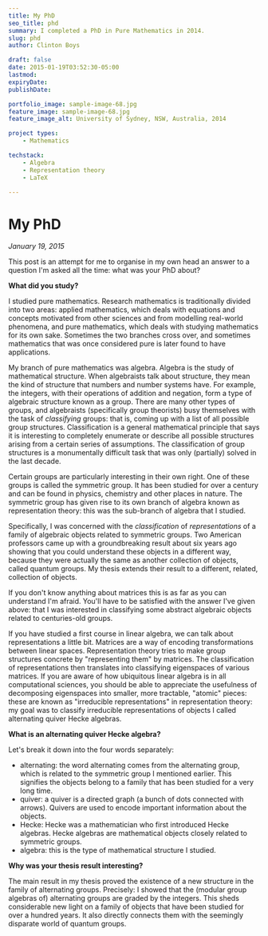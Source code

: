 ```yaml
---
title: My PhD
seo_title: phd
summary: I completed a PhD in Pure Mathematics in 2014. 
slug: phd
author: Clinton Boys

draft: false
date: 2015-01-19T03:52:30-05:00
lastmod: 
expiryDate: 
publishDate: 

portfolio_image: sample-image-68.jpg
feature_image: sample-image-68.jpg
feature_image_alt: University of Sydney, NSW, Australia, 2014

project types: 
    - Mathematics

techstack:
    - Algebra
    - Representation theory
    - LaTeX

---
```


# My PhD

*January 19, 2015*

This post is an attempt for me to organise in my own head an answer to a question I'm asked all the time: what was your PhD about?

**What did you study?**

I studied pure mathematics. Research mathematics is traditionally divided into two areas: applied mathematics, which deals with equations and concepts motivated from other sciences and from modelling real-world phenomena, and pure mathematics, which deals with studying mathematics for its own sake. Sometimes the two branches cross over, and sometimes mathematics that was once considered pure is later found to have applications.

My branch of pure mathematics was algebra. Algebra is the study of mathematical structure. When algebraists talk about structure, they mean the kind of structure that numbers and number systems have. For example, the integers, with their operations of addition and negation, form a type of algebraic structure known as a group. There are many other types of groups, and algebraists (specifically group theorists) busy themselves with the task of *classifying* groups: that is, coming up with a list of all possible group structures. Classification is a general mathematical principle that says it is interesting to completely enumerate or describe all possible structures arising from a certain series of assumptions. The classification of group structures is a monumentally difficult task that was only (partially) solved in the last decade. 

Certain groups are particularly interesting in their own right. One of these groups is called the symmetric group. It has been studied for over a century and can be found in physics, chemistry and other places in nature. The symmetric group has given rise to its own branch of algebra known as representation theory: this was the sub-branch of algebra that I studied. 

Specifically, I was concerned with the *classification* of *representations* of a family of algebraic objects related to symmetric groups. Two American professors came up with a groundbreaking result about six years ago showing that you could understand these objects in a different way, because they were actually the same as another collection of objects, called quantum groups. My thesis extends their result to a different, related, collection of objects. 

If you don't know anything about matrices this is as far as you can understand I'm afraid. You'll have to be satisfied with the answer I've given above: that I was interested in classifying some abstract algebraic objects related to centuries-old groups. 

If you have studied a first course in linear algebra, we can talk about representations a little bit. Matrices are a way of encoding transformations between linear spaces. Representation theory tries to make group structures concrete by "representing them" by matrices. The classification of representations then translates into classifying eigenspaces of various matrices. If you are aware of how ubiquitous linear algebra is in all computational sciences, you should be able to appreciate the usefulness of decomposing eigenspaces into smaller, more tractable, "atomic" pieces: these are known as "irreducible representations" in representation theory: my goal was to classify irreducible representations of objects I called alternating quiver Hecke algebras. 

**What is an alternating quiver Hecke algebra?**

Let's break it down into the four words separately:

- alternating: the word alternating comes from the alternating group, which is related to the symmetric group I mentioned earlier. This signifies the objects belong to a family that has been studied for a very long time.
- quiver: a quiver is a directed graph (a bunch of dots connected with arrows). Quivers are used to encode important information about the objects.
- Hecke: Hecke was a mathematician who first introduced Hecke algebras. Hecke algebras are mathematical objects closely related to symmetric groups.
- algebra: this is the type of mathematical structure I studied. 

**Why was your thesis result interesting?**

The main result in my thesis proved the existence of a new structure in the family of alternating groups. Precisely: I showed that the (modular group algebras of) alternating groups are graded by the integers. This sheds considerable new light on a family of objects that have been studied for over a hundred years. It also directly connects them with the seemingly disparate world of quantum groups. 
